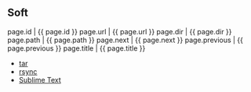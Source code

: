 ## Soft

page.id | {{ page.id }}
page.url | {{ page.url }}
page.dir | {{ page.dir }}
page.path | {{ page.path }}
page.next | {{ page.next }}
page.previous | {{ page.previous }}
page.title | {{ page.title }}

- [tar](/e-note/linux/soft/tar)
- [rsync](/e-note/linux/soft/rsync)
- [Sublime Text](/e-note/linux/soft/sublime-text)
